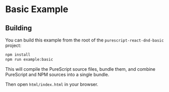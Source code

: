# Basic Example

## Building

You can build this example from the root of the `purescript-react-dnd-basic` project:

```sh
npm install
npm run example:basic
```

This will compile the PureScript source files, bundle them, and combine PureScript and NPM sources into a single bundle.

Then open `html/index.html` in your browser.
